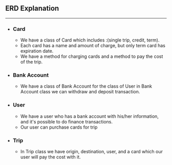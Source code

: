 ## ERD Explanation
___
+ ### Card
  + We have a class of Card which includes :(single trip, credit, term). 
  + Each card has a name and amount of charge, but only term card has expiration date.
  + We have a method for charging cards and a method to pay the cost of the trip.
+ ### __Bank Account__
  + We have a class of Bank Account for the class of User
  in Bank Account class we can withdraw and deposit transaction.

+ ### __User__
  + We have a user who has a bank account with his/her information, and it's possible to do finance transactions.
  + Our user can purchase cards for trip

+ ### __Trip__
  + In Trip class we have origin, destination, user, and a card which our user will pay the cost with it.
